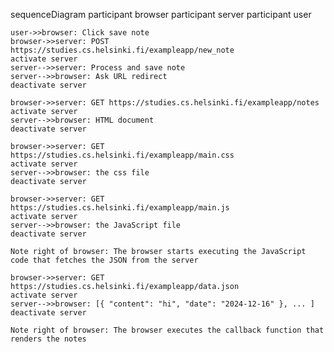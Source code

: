 sequenceDiagram
participant browser
participant server
participant user

    user->>browser: Click save note
    browser->>server: POST https://studies.cs.helsinki.fi/exampleapp/new_note
    activate server
    server-->>server: Process and save note
    server-->>browser: Ask URL redirect
    deactivate server

    browser->>server: GET https://studies.cs.helsinki.fi/exampleapp/notes
    activate server
    server-->>browser: HTML document
    deactivate server

    browser->>server: GET https://studies.cs.helsinki.fi/exampleapp/main.css
    activate server
    server-->>browser: the css file
    deactivate server

    browser->>server: GET https://studies.cs.helsinki.fi/exampleapp/main.js
    activate server
    server-->>browser: the JavaScript file
    deactivate server

    Note right of browser: The browser starts executing the JavaScript code that fetches the JSON from the server

    browser->>server: GET https://studies.cs.helsinki.fi/exampleapp/data.json
    activate server
    server-->>browser: [{ "content": "hi", "date": "2024-12-16" }, ... ]
    deactivate server

    Note right of browser: The browser executes the callback function that renders the notes
